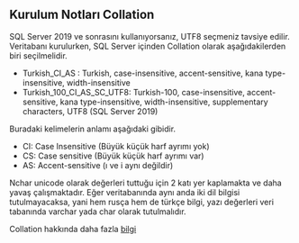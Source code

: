 ## Kurulum Notları Collation


SQL Server 2019 ve sonrasını kullanıyorsanız, UTF8 seçmeniz tavsiye edilir.
Veritabanı kurulurken, SQL Server içinden Collation olarak aşağıdakilerden biri seçilmelidir.

- Turkish_CI_AS : Turkish, case-insensitive, accent-sensitive, kana type-insensitive, width-insensitive
- Turkish_100_CI_AS_SC_UTF8: Turkish-100, case-insensitive, accent-sensitive, kana type-insensitive, width-insensitive, supplementary characters, UTF8 (SQL Server 2019)

Buradaki kelimelerin anlamı aşağıdaki gibidir.

- CI: Case Insensitive (Büyük küçük harf ayrımı yok)
- CS: Case sensitive (Büyük küçük harf ayrımı var)
- AS: Accent-sensitive (ı ve i aynı değildir)

Nchar unicode olarak değerleri tuttuğu için 2 katı yer kaplamakta  ve daha yavaş çalışmaktadır.
Eğer veritabanında aynı anda iki dil bilgisi tutulmayacaksa, yani hem rusça hem de türkçe bilgi, yazı değerleri veri tabanında varchar yada char olarak tutulmalıdır.

Collation hakkında daha fazla [bilgi](https://learn.microsoft.com/en-us/sql/relational-databases/collations/collation-and-unicode-support?view=sql-server-ver16)